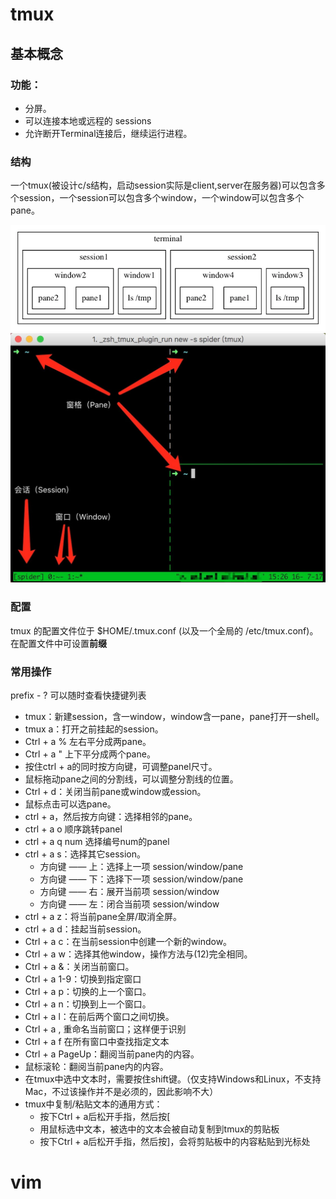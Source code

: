 # tmux
## 基本概念
### 功能：
+ 分屏。
+ 可以连接本地或远程的 sessions
+ 允许断开Terminal连接后，继续运行进程。
### 结构
一个tmux(被设计c/s结构，启动session实际是client,server在服务器)可以包含多个session，一个session可以包含多个window，一个window可以包含多个pane。

![tmux结构](pic/tmux结构.png)
![结构](pic/结构.jpg)
### 配置
tmux 的配置文件位于 $HOME/.tmux.conf (以及一个全局的 /etc/tmux.conf)。在配置文件中可设置**前缀**
### 常用操作
prefix - ? 可以随时查看快捷键列表
+ tmux：新建session，含一window，window含一pane，pane打开一shell。
+ tmux a：打开之前挂起的session。
+ Ctrl + a % 左右平分成两pane。
+ Ctrl + a " 上下平分成两个pane。
+ 按住ctrl + a的同时按方向键，可调整panel尺寸。
+ 鼠标拖动pane之间的分割线，可以调整分割线的位置。
+ Ctrl + d：关闭当前pane或window或ession。
+ 鼠标点击可以选pane。
+ ctrl + a，然后按方向键：选择相邻的pane。
+ ctrl + a o 顺序跳转panel
+ ctrl + a q num 选择编号num的panel
+ ctrl + a s：选择其它session。
    + 方向键 —— 上：选择上一项 session/window/pane
    + 方向键 —— 下：选择下一项 session/window/pane
    + 方向键 —— 右：展开当前项 session/window
    + 方向键 —— 左：闭合当前项 session/window
+ ctrl + a z：将当前pane全屏/取消全屏。
+ ctrl + a d：挂起当前session。
+ Ctrl + a c：在当前session中创建一个新的window。
+ Ctrl + a w：选择其他window，操作方法与(12)完全相同。
+ Ctrl + a &：关闭当前窗口。
+ Ctrl + a 1-9：切换到指定窗口
+ Ctrl + a p：切换的上一个窗口。
+ Ctrl + a n：切换到上一个窗口。
+ Ctrl + a l：在前后两个窗口之间切换。
+ Ctrl + a , 重命名当前窗口；这样便于识别
+ Ctrl + a f	在所有窗口中查找指定文本
+ Ctrl + a PageUp：翻阅当前pane内的内容。
+ 鼠标滚轮：翻阅当前pane内的内容。
+ 在tmux中选中文本时，需要按住shift键。（仅支持Windows和Linux，不支持Mac，不过该操作并不是必须的，因此影响不大）
+ tmux中复制/粘贴文本的通用方式：
    + 按下Ctrl + a后松开手指，然后按[
    + 用鼠标选中文本，被选中的文本会被自动复制到tmux的剪贴板
    + 按下Ctrl + a后松开手指，然后按]，会将剪贴板中的内容粘贴到光标处

# vim


